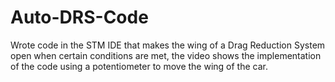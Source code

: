 # Auto-DRS-Code


Wrote code in the STM IDE that makes the wing of a Drag Reduction System open when certain conditions are met, the video shows the implementation of the code using a potentiometer to move the wing of the car.

